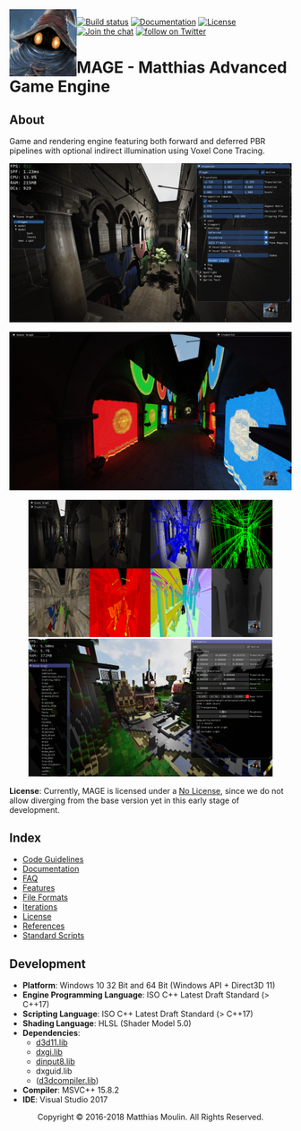 <img align="left" src="https://github.com/matt77hias/MAGE-Meta/blob/master/res/MAGE.png" width="120px"/>

[![Build status][s1]][av] [![Documentation][s2]][do] [![License][s3]][li] [![Join the chat][s4]][gi]
<a href="https://twitter.com/intent/follow?screen_name=matt77hias"><img src="https://img.shields.io/twitter/follow/matt77hias.svg?style=social" alt="follow on Twitter"></a>

[s1]: https://ci.appveyor.com/api/projects/status/ike880pg85pupdj6?svg=true
[s2]: https://img.shields.io/badge/docs-doxygen-blue.svg
[s3]: https://img.shields.io/badge/licence-No%20Licence-blue.svg
[s4]: https://badges.gitter.im/MatthiasAdvancedGameEngine/Lobby.svg

[av]: https://ci.appveyor.com/project/matt77hias/MAGE
[do]: https://matt77hias.github.io/MAGE-Doc/MAGE-Doc
[li]: https://raw.githubusercontent.com/matt77hias/MAGE/master/LICENSE.txt
[gi]: https://gitter.im/MatthiasAdvancedGameEngine/Lobby

# MAGE - Matthias Advanced Game Engine

## About
Game and rendering engine featuring both forward and deferred PBR pipelines with optional indirect illumination using Voxel Cone Tracing.

<p align="center"><img src="https://github.com/matt77hias/MAGE-Meta/blob/master/res/Example.png"></p>
<p align="center"><img src="https://github.com/matt77hias/MAGE-Meta/blob/master/res/Example 4.png"></p>
<p align="center"><img src="https://github.com/matt77hias/MAGE-Meta/blob/master/res/Example 2.png" width="436"><img src="https://github.com/matt77hias/MAGE-Meta/blob/master/res/Example 3.png" width="436"></p>

**License**: Currently, MAGE is licensed under a [No License](https://raw.githubusercontent.com/matt77hias/MAGE/master/LICENSE.txt), since we do not allow diverging from the base version yet in this early stage of development.  

## Index
* [Code Guidelines](meta/code-guidelines.md)
* [Documentation](https://matt77hias.github.io/MAGE-Doc/MAGE-Doc/html/index.html)
* [FAQ](meta/faq.md)
* [Features](meta/features.md)
* [File Formats](meta/file-formats.md)
* [Iterations](meta/iterations.md)
* [License](https://raw.githubusercontent.com/matt77hias/MAGE/master/LICENSE.txt)
* [References](meta/references.md)
* [Standard Scripts](meta/standard-scripts.md)

## Development
* **Platform**: Windows 10 32 Bit and 64 Bit (Windows API + Direct3D 11)
* **Engine Programming Language**: ISO C++ Latest Draft Standard (> C++17)
* **Scripting Language**: ISO C++ Latest Draft Standard (> C++17)
* **Shading Language**: HLSL (Shader Model 5.0)
* **Dependencies**:
  * [d3d11.lib](https://msdn.microsoft.com/en-us/library/windows/desktop/ff476080(v=vs.85).aspx)
  * [dxgi.lib](https://msdn.microsoft.com/en-us/library/windows/desktop/hh404534(v=vs.85).aspx)
  * [dinput8.lib](https://msdn.microsoft.com/en-us/library/windows/desktop/ee416842(v=vs.85).aspx)
  * dxguid.lib
  * ([d3dcompiler.lib](https://msdn.microsoft.com/en-us/library/windows/desktop/dd607340(v=vs.85).aspx))
* **Compiler**: MSVC++ 15.8.2
* **IDE**: Visual Studio 2017

<p align="center">Copyright © 2016-2018 Matthias Moulin. All Rights Reserved.</p>
